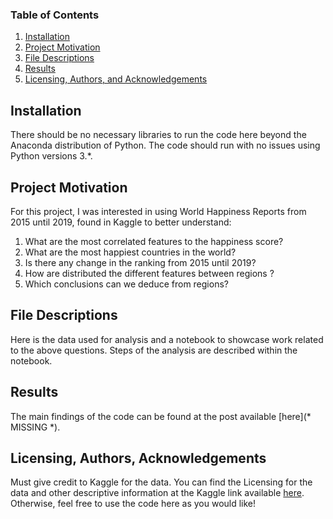 ### Table of Contents

1. [Installation](#installation)
2. [Project Motivation](#motivation)
3. [File Descriptions](#files)
4. [Results](#results)
5. [Licensing, Authors, and Acknowledgements](#licensing)

## Installation <a name="installation"></a>

There should be no necessary libraries to run the code here beyond the Anaconda distribution of Python.  The code should run with no issues using Python versions 3.*.

## Project Motivation<a name="motivation"></a>

For this project, I was interested in using World Happiness Reports from 2015 until 2019, found in Kaggle to better understand:

1. What are the most correlated features to the happiness score?
2. What are the most happiest countries in the world?
3. Is there any change in the ranking from 2015 until 2019?
4. How are distributed the different features between regions ? 
5. Which conclusions can we deduce from regions?

## File Descriptions <a name="files"></a>

Here is the data used for analysis and a notebook to showcase work related to the above questions. Steps of the analysis are described within the notebook.  

## Results<a name="results"></a>

The main findings of the code can be found at the post available [here](* MISSING *).

## Licensing, Authors, Acknowledgements<a name="licensing"></a>

Must give credit to Kaggle for the data.  You can find the Licensing for the data and other descriptive information at the Kaggle link available [here](https://www.kaggle.com/unsdsn/world-happiness).  Otherwise, feel free to use the code here as you would like! 
